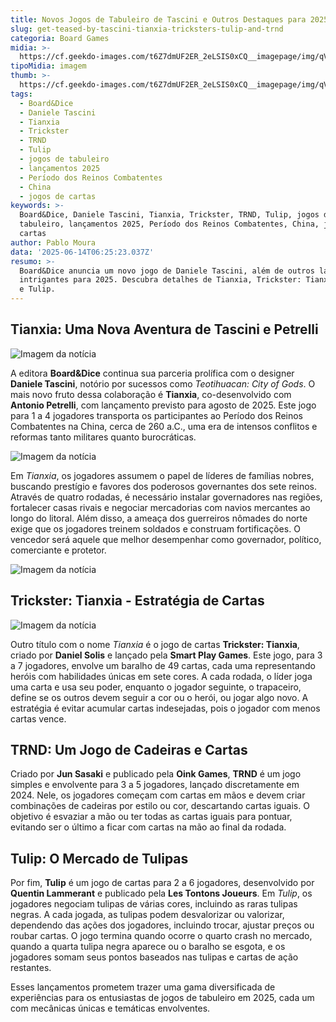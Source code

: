 ```yaml
---
title: Novos Jogos de Tabuleiro de Tascini e Outros Destaques para 2025
slug: get-teased-by-tascini-tianxia-tricksters-tulip-and-trnd
categoria: Board Games
midia: >-
  https://cf.geekdo-images.com/t6Z7dmUF2ER_2eLSIS0xCQ__imagepage/img/qVKp8EnJ3AYEe1yIuPWi8g-ZjkQ=/fit-in/900x600/filters:no_upscale():strip_icc()/pic8922291.jpg
tipoMidia: imagem
thumb: >-
  https://cf.geekdo-images.com/t6Z7dmUF2ER_2eLSIS0xCQ__imagepage/img/qVKp8EnJ3AYEe1yIuPWi8g-ZjkQ=/fit-in/900x600/filters:no_upscale():strip_icc()/pic8922291.jpg
tags:
  - Board&Dice
  - Daniele Tascini
  - Tianxia
  - Trickster
  - TRND
  - Tulip
  - jogos de tabuleiro
  - lançamentos 2025
  - Período dos Reinos Combatentes
  - China
  - jogos de cartas
keywords: >-
  Board&Dice, Daniele Tascini, Tianxia, Trickster, TRND, Tulip, jogos de
  tabuleiro, lançamentos 2025, Período dos Reinos Combatentes, China, jogos de
  cartas
author: Pablo Moura
data: '2025-06-14T06:25:23.037Z'
resumo: >-
  Board&Dice anuncia um novo jogo de Daniele Tascini, além de outros lançamentos
  intrigantes para 2025. Descubra detalhes de Tianxia, Trickster: Tianxia, TRND
  e Tulip.
---
```


## Tianxia: Uma Nova Aventura de Tascini e Petrelli

![Imagem da notícia](https://cf.geekdo-images.com/eZLGy5FbJmfi0ri_l0BZGg__imagepage/img/dj4SFvCfz5F-S7B7Z87pADnjjHU=/fit-in/900x600/filters:no_upscale():strip_icc()/pic2576452.jpg)

A editora **Board&Dice** continua sua parceria prolífica com o designer **Daniele Tascini**, notório por sucessos como _Teotihuacan: City of Gods_. O mais novo fruto dessa colaboração é **Tianxia**, co-desenvolvido com **Antonio Petrelli**, com lançamento previsto para agosto de 2025. Este jogo para 1 a 4 jogadores transporta os participantes ao Período dos Reinos Combatentes na China, cerca de 260 a.C., uma era de intensos conflitos e reformas tanto militares quanto burocráticas.

![Imagem da notícia](https://cf.geekdo-images.com/2ONbq-WFgz0SLHFX_gkvEA__imagepage/img/VVBZRNTt-FJcOojKRCPM-Qf0KgI=/fit-in/900x600/filters:no_upscale():strip_icc()/pic8817706.jpg)

Em _Tianxia_, os jogadores assumem o papel de líderes de famílias nobres, buscando prestígio e favores dos poderosos governantes dos sete reinos. Através de quatro rodadas, é necessário instalar governadores nas regiões, fortalecer casas rivais e negociar mercadorias com navios mercantes ao longo do litoral. Além disso, a ameaça dos guerreiros nômades do norte exige que os jogadores treinem soldados e construam fortificações. O vencedor será aquele que melhor desempenhar como governador, político, comerciante e protetor.

![Imagem da notícia](https://cf.geekdo-images.com/VnT0N2vzkZpUZhJge-0n9Q__imagepage/img/uk5rw5YJDbpunvO6dj1nbuRZEoE=/fit-in/900x600/filters:no_upscale():strip_icc()/pic8935225.png)

## Trickster: Tianxia - Estratégia de Cartas

![Imagem da notícia](https://cf.geekdo-images.com/6Sm0JIWifN8dQW5LV6hL_w__imagepage/img/bXtFmUHS9NhQ41Io6MWuH5_aA3M=/fit-in/900x600/filters:no_upscale():strip_icc()/pic8829631.jpg)

Outro título com o nome _Tianxia_ é o jogo de cartas **Trickster: Tianxia**, criado por **Daniel Solis** e lançado pela **Smart Play Games**. Este jogo, para 3 a 7 jogadores, envolve um baralho de 49 cartas, cada uma representando heróis com habilidades únicas em sete cores. A cada rodada, o líder joga uma carta e usa seu poder, enquanto o jogador seguinte, o trapaceiro, define se os outros devem seguir a cor ou o herói, ou jogar algo novo. A estratégia é evitar acumular cartas indesejadas, pois o jogador com menos cartas vence.

## TRND: Um Jogo de Cadeiras e Cartas

Criado por **Jun Sasaki** e publicado pela **Oink Games**, **TRND** é um jogo simples e envolvente para 3 a 5 jogadores, lançado discretamente em 2024. Nele, os jogadores começam com cartas em mãos e devem criar combinações de cadeiras por estilo ou cor, descartando cartas iguais. O objetivo é esvaziar a mão ou ter todas as cartas iguais para pontuar, evitando ser o último a ficar com cartas na mão ao final da rodada.

## Tulip: O Mercado de Tulipas

Por fim, **Tulip** é um jogo de cartas para 2 a 6 jogadores, desenvolvido por **Quentin Lammerant** e publicado pela **Les Tontons Joueurs**. Em _Tulip_, os jogadores negociam tulipas de várias cores, incluindo as raras tulipas negras. A cada jogada, as tulipas podem desvalorizar ou valorizar, dependendo das ações dos jogadores, incluindo trocar, ajustar preços ou roubar cartas. O jogo termina quando ocorre o quarto crash no mercado, quando a quarta tulipa negra aparece ou o baralho se esgota, e os jogadores somam seus pontos baseados nas tulipas e cartas de ação restantes.

Esses lançamentos prometem trazer uma gama diversificada de experiências para os entusiastas de jogos de tabuleiro em 2025, cada um com mecânicas únicas e temáticas envolventes.
